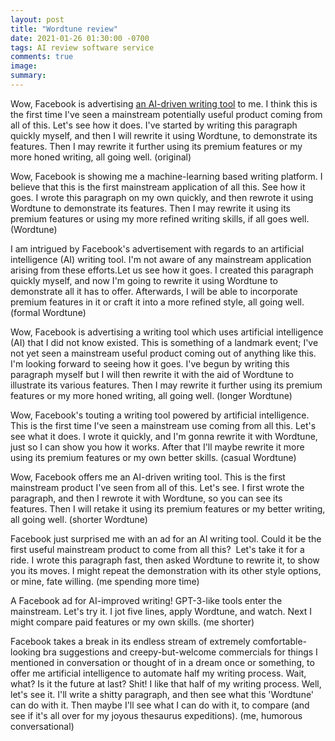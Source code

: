 ```yaml
---
layout: post
title: "Wordtune review"
date: 2021-01-26 01:30:00 -0700
tags: AI review software service
comments: true
image:
summary:
---
```

Wow, Facebook is advertising [an AI-driven writing tool](https://www.wordtune.com/) to me. I think this is the first time I've seen a mainstream potentially useful product coming from all of this. Let's see how it does. I've started by writing this paragraph quickly myself, and then I will rewrite it using Wordtune, to demonstrate its features. Then I may rewrite it further using its premium features or my more honed writing, all going well.
(original) 

Wow, Facebook is showing me a machine-learning based writing platform. I believe that this is the first mainstream application of all this. See how it goes. I wrote this paragraph on my own quickly, and then rewrote it using Wordtune to demonstrate its features. Then I may rewrite it using its premium features or using my more refined writing skills, if all goes well.
(Wordtune) 

I am intrigued by Facebook's advertisement with regards to an artificial intelligence (AI) writing tool. I'm not aware of any mainstream application arising from these efforts.Let us see how it goes. I created this paragraph quickly myself, and now I'm going to rewrite it using Wordtune to demonstrate all it has to offer. Afterwards, I will be able to incorporate premium features in it or craft it into a more refined style, all going well.
(formal Wordtune)

Wow, Facebook is advertising a writing tool which uses artificial intelligence (AI) that I did not know existed. This is something of a landmark event; I've not yet seen a mainstream useful product coming out of anything like this. I'm looking forward to seeing how it goes. I've begun by writing this paragraph myself but I will then rewrite it with the aid of Wordtune to illustrate its various features. Then I may rewrite it further using its premium features or my more honed writing, all going well.
(longer Wordtune)

Wow, Facebook's touting a writing tool powered by artificial intelligence. This is the first time I've seen a mainstream use coming from all this. Let's see what it does. I wrote it quickly, and I'm gonna rewrite it with Wordtune, just so I can show you how it works. After that I'll maybe rewrite it more using its premium features or my own better skills.
(casual Wordtune)

Wow, Facebook offers me an AI-driven writing tool. This is the first mainstream product I've seen from all of this. Let's see. I first wrote the paragraph, and then I rewrote it with Wordtune, so you can see its features. Then I will retake it using its premium features or my better writing, all going well.
(shorter Wordtune)

Facebook just surprised me with an ad for an AI writing tool. Could it be the first useful mainstream product to come from all this?  Let's take it for a ride. I wrote this paragraph fast, then asked Wordtune to rewrite it, to show you its moves. I might repeat the demonstration with its other style options, or mine, fate willing.
(me spending more time)

A Facebook ad for AI-improved writing! GPT-3-like tools enter the mainstream. Let's try it. I jot five lines, apply Wordtune, and watch. Next I might compare paid features or my own skills.
(me shorter)

Facebook takes a break in its endless stream of extremely comfortable-looking bra suggestions and creepy-but-welcome commercials for things I mentioned in conversation or thought of in a dream once or something, to offer me artificial intelligence to automate half my writing process. Wait, what? Is it the future at last? Shit! I like that half of my writing process. Well, let's see it. I'll write a shitty paragraph, and then see what this 'Wordtune' can do with it. Then maybe I'll see what I can do with it, to compare (and see if it's all over for my joyous thesaurus expeditions).
(me, humorous conversational)
